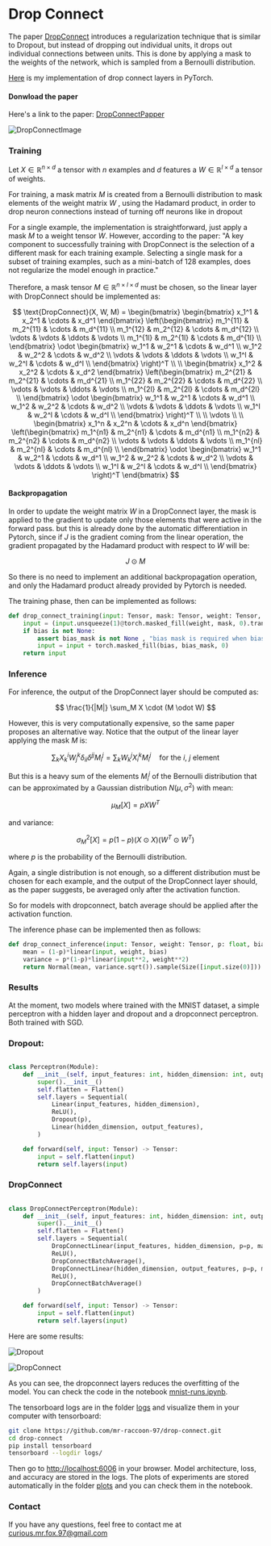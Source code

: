 # Drop Connect

The paper [DropConnect](https://cds.nyu.edu/projects/regularization-neural-networks-using-dropconnect/) introduces a regularization technique that is similar to Dropout, but instead of dropping out individual units, it drops out individual connections between units. This is done by applying a mask to the weights of the network, which is sampled from a Bernoulli distribution.

[Here](model/dropconnect.py) is my implementation of drop connect layers in PyTorch.

#### Donwload the paper
Here's a link to the paper: [DropConnectPapper](https://proceedings.mlr.press/v28/wan13.html)

![DropConnectImage](/dropconnect.png)

### Training

Let $X \in \mathbb{R}^{n \times d}$ a tensor with $n$ examples and $d$ features a $W \in \mathbb{R}^{l \times d}$ a tensor of weights.

For training, a mask matrix $M$ is created from a Bernoulli distribution to mask elements of the weight matrix $W$ , using the Hadamard product, in order to drop neuron connections instead of turning off neurons like in dropout

For a single example, the implementation is straightforward, just apply a mask $M$ to a weight tensor $W$. However, according to the paper: "A key component to successfully training with DropConnect is the selection of a different mask for each training example. Selecting a single mask for a subset of training examples, such as a mini-batch of 128 examples, does not regularize the model enough in practice."

Therefore, a mask tensor $M \in \mathbb{R}^{n \times l \times d}$ must be chosen, so the linear layer with DropConnect should be implemented as:

$$ \text{DropConnect}(X, W, M) = \begin{bmatrix}
    \begin{bmatrix}  x_1^1 & x_2^1 & \cdots & x_d^1 \end{bmatrix}
    \left(\begin{bmatrix}
        m_1^{11} & m_2^{11} & \cdots & m_d^{11} \\
        m_1^{12} & m_2^{12} & \cdots & m_d^{12} \\
        \vdots & \vdots & \ddots & \vdots \\
        m_1^{1l} & m_2^{1l} & \cdots & m_d^{1l} \\
    \end{bmatrix} \odot \begin{bmatrix}
        w_1^1 & w_2^1 & \cdots & w_d^1 \\
        w_1^2 & w_2^2 & \cdots & w_d^2 \\
        \vdots & \vdots & \ddots & \vdots \\
        w_1^l & w_2^l & \cdots & w_d^l \\
    \end{bmatrix}
    \right)^T \\
    \\
    \begin{bmatrix}  x_1^2 & x_2^2 & \cdots & x_d^2 \end{bmatrix}
    \left(\begin{bmatrix}
        m_2^{21} & m_2^{21} & \cdots & m_d^{21} \\
        m_1^{22} & m_2^{22} & \cdots & m_d^{22} \\
        \vdots & \vdots & \ddots & \vdots \\
        m_1^{2l} & m_2^{2l} & \cdots & m_d^{2l} \\
    \end{bmatrix} \odot \begin{bmatrix}
        w_1^1 & w_2^1 & \cdots & w_d^1 \\
        w_1^2 & w_2^2 & \cdots & w_d^2 \\
        \vdots & \vdots & \ddots & \vdots \\
        w_1^l & w_2^l & \cdots & w_d^l \\
    \end{bmatrix}
    \right)^T \\
    \\ \vdots   \\
    \\
    \begin{bmatrix}  x_1^n & x_2^n & \cdots & x_d^n \end{bmatrix}
    \left(\begin{bmatrix}
        m_1^{n1} & m_2^{n1} & \cdots & m_d^{n1} \\
        m_1^{n2} & m_2^{n2} & \cdots & m_d^{n2} \\
        \vdots & \vdots & \ddots & \vdots \\
        m_1^{nl} & m_2^{nl} & \cdots & m_d^{nl} \\
    \end{bmatrix} \odot \begin{bmatrix}
        w_1^1 & w_2^1 & \cdots & w_d^1 \\
        w_1^2 & w_2^2 & \cdots & w_d^2 \\
        \vdots & \vdots & \ddots & \vdots \\
        w_1^l & w_2^l & \cdots & w_d^l \\
    \end{bmatrix}
    \right)^T
\end{bmatrix} $$


#### Backpropagation

In order to update the weight matrix $W$ in a DropConnect layer, the mask is applied to the gradient to update only those elements that were active in the forward pass. but this is already done by the automatic differentiation in Pytorch, since if $J$ is the gradient coming from the linear operation, the gradient propagated by the Hadamard product with respect to $W$ will be:

$$ J \odot M $$

So there is no need to implement an additional backpropagation operation, and only the Hadamard product already provided by Pytorch is needed. 

The training phase, then can be implemented as follows: 

```python
def drop_connect_training(input: Tensor, mask: Tensor, weight: Tensor, bias: Optional[Tensor] = None, bias_mask: Optional[Tensor] = None) -> Tensor:
    input = (input.unsqueeze(1)@torch.masked_fill(weight, mask, 0).transpose(1,2)).squeeze()
    if bias is not None:
        assert bias_mask is not None , "bias mask is required when bias is provided"
        input = input + torch.masked_fill(bias, bias_mask, 0)
    return input
```

### Inference

For inference, the output of the DropConnect layer should be computed as:


$$ \frac{1}{|M|} \sum_M X \cdot (M \odot W) $$

However, this is very computationally expensive, so the same paper proposes an alternative way.
Notice that the output of the linear layer applying the mask $M$ is:


$$ \sum_k X_k^i W_j^k \delta_{ii} \delta^{jj} M_i^j = \sum_k W_k^j X_i^k M_i^j \quad \text{for the $i$, $j$ element}$$

But this is a heavy sum of the elements $M_i^j$ of the Bernoulli distribution that can be approximated by a Gaussian distribution $N(\mu,\sigma^2)$ with mean:

$$ \mu_M[X] = p X W^T $$

and variance:

$$ \sigma^2_M[X] = p(1 - p) (X \odot X) (W^T \odot W^T) $$

where $p$ is the probability of the Bernoulli distribution.

Again, a single distribution is not enough, so a different distribution must be chosen for each example, and the output of the DropConnect layer should, as the paper suggests, be averaged only after the activation function.

So for models with dropconnect, batch average should be applied after the activation function.

The inference phase can be implemented then as follows: 

```python
def drop_connect_inference(input: Tensor, weight: Tensor, p: float, bias: Optional[Tensor] = None) -> Tensor:
    mean = (1-p)*linear(input, weight, bias)
    variance = p*(1-p)*linear(input**2, weight**2)
    return Normal(mean, variance.sqrt()).sample(Size([input.size(0)]))
```

### Results

At the moment, two models where trained with the MNIST dataset, a simple perceptron with a hidden layer and dropout and a dropconnect perceptron. Both trained with SGD. 

### Dropout:

```python

class Perceptron(Module):
    def __init__(self, input_features: int, hidden_dimension: int, output_features: int, p: float):
        super().__init__()
        self.flatten = Flatten()
        self.layers = Sequential(
            Linear(input_features, hidden_dimension),
            ReLU(),
            Dropout(p),
            Linear(hidden_dimension, output_features),
        )

    def forward(self, input: Tensor) -> Tensor:
        input = self.flatten(input)
        return self.layers(input)

```

### DropConnect

```python

class DropConnectPerceptron(Module):
    def __init__(self, input_features: int, hidden_dimension: int, output_features: int, p: float):
        super().__init__()
        self.flatten = Flatten()
        self.layers = Sequential(
            DropConnectLinear(input_features, hidden_dimension, p=p, max_batch_size=256),
            ReLU(),
            DropConnectBatchAverage(),
            DropConnectLinear(hidden_dimension, output_features, p=p, max_batch_size=256),
            ReLU(),
            DropConnectBatchAverage()
        )

    def forward(self, input: Tensor) -> Tensor:
        input = self.flatten(input)
        return self.layers(input)
```

Here are some results:

![Dropout](plots/Perceptron-f2ec30b1-2f6b-4e0b-aed8-da43ed916c07.png)

![DropConnect](plots/DropConnectPerceptron-f2ec30b1-2f6b-4e0b-aed8-da43ed916c07.png)

As you can see, the dropconnect layers reduces the overfitting of the model. You can check the code in the notebook [mnist-runs.ipynb](mnist-runs.ipynb).

The tensorboard logs are in the folder [logs](logs) and visualize them in your computer with tensorboard:

```bash
git clone https://github.com/mr-raccoon-97/drop-connect.git
cd drop-connect
pip install tensorboard
tensorboard --logdir logs/
```

Then go to [http://localhost:6006](http://localhost:6006) in your browser. Model architecture, loss, and accuracy are stored in the logs. The plots of experiments are stored automatically in the folder [plots](plots) and you can check them in the notebook.

### Contact

If you have any questions, feel free to contact me at [curious.mr.fox.97@gmail.com](mailto:curious.mr.fox.97@gmail.com)
